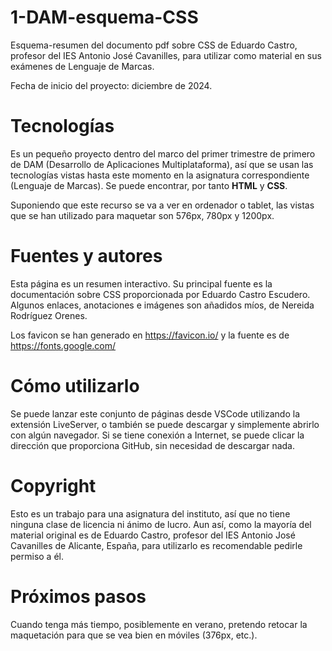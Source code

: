 # 1-DAM-esquema-CSS

Esquema-resumen del documento pdf sobre CSS de Eduardo Castro, profesor del IES Antonio José Cavanilles, para utilizar como material en sus exámenes de Lenguaje de Marcas.

Fecha de inicio del proyecto: diciembre de 2024.

# Tecnologías

Es un pequeño proyecto dentro del marco del primer trimestre de primero de DAM (Desarrollo de Aplicaciones Multiplataforma), así que se usan las tecnologías vistas hasta este momento en la asignatura correspondiente (Lenguaje de Marcas). Se puede encontrar, por tanto **HTML** y **CSS**.

Suponiendo que este recurso se va a ver en ordenador o tablet, las vistas que se han utilizado para maquetar son 576px, 780px y 1200px.

# Fuentes y autores

Esta página es un resumen interactivo. Su principal fuente es la documentación sobre CSS proporcionada por Eduardo Castro Escudero. Algunos enlaces, anotaciones e imágenes son añadidos míos, de Nereida Rodríguez Orenes.

Los favicon se han generado en https://favicon.io/ y la fuente es de https://fonts.google.com/

# Cómo utilizarlo

Se puede lanzar este conjunto de páginas desde VSCode utilizando la extensión LiveServer, o también se puede descargar y simplemente abrirlo con algún navegador. Si se tiene conexión a Internet, se puede clicar la dirección que proporciona GitHub, sin necesidad de descargar nada.

# Copyright

Esto es un trabajo para una asignatura del instituto, así que no tiene ninguna clase de licencia ni ánimo de lucro. Aun así, como la mayoría del material original es de Eduardo Castro, profesor del IES Antonio José Cavanilles de Alicante, España, para utilizarlo es recomendable pedirle permiso a él.

# Próximos pasos

Cuando tenga más tiempo, posiblemente en verano, pretendo retocar la maquetación para que se vea bien en móviles (376px, etc.).
